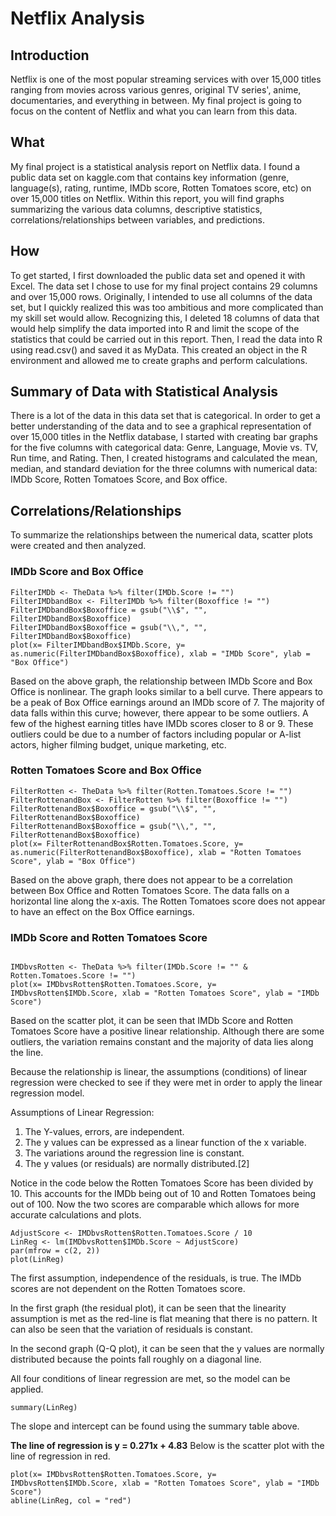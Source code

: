 # Netflix Analysis

## Introduction

Netflix is one of the most popular streaming services with over 15,000 titles ranging from movies across various genres, original TV series', anime, documentaries, and everything in between. My final project is going to focus on the content of Netflix and what you can learn from this data.

## What

My final project is a statistical analysis report on Netflix data. I found a public data set on kaggle.com that contains key information (genre, language(s), rating, runtime, IMDb score, Rotten Tomatoes score, etc) on over 15,000 titles on Netflix. Within this report, you will find graphs summarizing the various data columns, descriptive statistics, correlations/relationships between variables, and predictions. 

## How

To get started, I first downloaded the public data set and opened it with Excel. The data set I chose to use for my final project contains 29 columns and over 15,000 rows. Originally, I intended to use all columns of the data set, but I quickly realized this was too ambitious and more complicated than my skill set would allow. Recognizing this, I deleted 18 columns of data that would help simplify the data imported into R and limit the scope of the statistics that could be carried out in this report. Then, I read the data into R using read.csv() and saved it as MyData. This created an object in the R environment and allowed me to create graphs and perform calculations. 

## Summary of Data with Statistical Analysis

There is a lot of the data in this data set that is categorical. In order to get a better understanding of the data and to see a graphical representation of over 15,000 titles in the Netflix database, I started with creating bar graphs for the five columns with categorical data: Genre, Language, Movie vs. TV, Run time, and Rating. Then, I created histograms and calculated the mean, median, and standard deviation for the three columns with numerical data: IMDb Score, Rotten Tomatoes Score, and Box office. 
 
## Correlations/Relationships

To summarize the relationships between the numerical data, scatter plots were created and then analyzed. 

### IMDb Score and Box Office

```{r}
FilterIMDb <- TheData %>% filter(IMDb.Score != "")
FilterIMDbandBox <- FilterIMDb %>% filter(Boxoffice != "")
FilterIMDbandBox$Boxoffice = gsub("\\$", "", FilterIMDbandBox$Boxoffice)
FilterIMDbandBox$Boxoffice = gsub("\\,", "", FilterIMDbandBox$Boxoffice)
plot(x= FilterIMDbandBox$IMDb.Score, y= as.numeric(FilterIMDbandBox$Boxoffice), xlab = "IMDb Score", ylab = "Box Office")
```

Based on the above graph, the relationship between IMDb Score and Box Office is nonlinear. The graph looks similar to a bell curve. There appears to be a peak of Box Office earnings around an IMDb score of 7. The majority of data falls within this curve; however, there appear to be some outliers. A few of the highest earning titles have IMDb scores closer to 8 or 9. These outliers could be due to a number of factors including popular or A-list actors, higher filming budget, unique marketing, etc.

### Rotten Tomatoes Score and Box Office

```{r}
FilterRotten <- TheData %>% filter(Rotten.Tomatoes.Score != "")
FilterRottenandBox <- FilterRotten %>% filter(Boxoffice != "")
FilterRottenandBox$Boxoffice = gsub("\\$", "", FilterRottenandBox$Boxoffice)
FilterRottenandBox$Boxoffice = gsub("\\,", "", FilterRottenandBox$Boxoffice)
plot(x= FilterRottenandBox$Rotten.Tomatoes.Score, y= as.numeric(FilterRottenandBox$Boxoffice), xlab = "Rotten Tomatoes Score", ylab = "Box Office")
```

Based on the above graph, there does not appear to be a correlation between Box Office and Rotten Tomatoes Score. The data falls on a horizontal line along the x-axis. The Rotten Tomatoes score does not appear to have an effect on the Box Office earnings.

### IMDb Score and Rotten Tomatoes Score

```{r}

IMDbvsRotten <- TheData %>% filter(IMDb.Score != "" & Rotten.Tomatoes.Score != "")
plot(x= IMDbvsRotten$Rotten.Tomatoes.Score, y= IMDbvsRotten$IMDb.Score, xlab = "Rotten Tomatoes Score", ylab = "IMDb Score")
```

Based on the scatter plot, it can be seen that IMDb Score and Rotten Tomatoes Score have a positive linear relationship. Although there are some outliers, the variation remains constant and the majority of data lies along the line. 

Because the relationship is linear, the assumptions (conditions) of linear regression were checked to see if they were met in order to apply the linear regression model. 

Assumptions of Linear Regression:
1. The Y-values, errors, are independent. 
2. The y values can be expressed as a linear function of the x variable. 
3. The variations around the regression line is constant.
4. The y values (or residuals) are normally distributed.[2] 

Notice in the code below the Rotten Tomatoes Score has been divided by 10. This accounts for the IMDb being out of 10 and Rotten Tomatoes being out of 100. Now the two scores are  comparable which allows for more accurate calculations and plots. 

```{r}
AdjustScore <- IMDbvsRotten$Rotten.Tomatoes.Score / 10
LinReg <- lm(IMDbvsRotten$IMDb.Score ~ AdjustScore)
par(mfrow = c(2, 2))
plot(LinReg)
```

The first assumption, independence of the residuals, is true. The IMDb scores are not dependent on the Rotten Tomatoes score. 

In the first graph (the residual plot), it can be seen that the linearity assumption is met as the red-line is flat meaning that there is no pattern. It can also be seen that the variation of residuals is constant. 

In the second graph (Q-Q plot), it can be seen that the y values are normally distributed because the points fall roughly on a diagonal line. 

All four conditions of linear regression are met, so the model can be applied. 

```{r}
summary(LinReg)
```

The slope and intercept can be found using the summary table above. 

**The line of regression is y = 0.271x + 4.83** Below is the scatter plot with the line of regression in red. 

```{r}
plot(x= IMDbvsRotten$Rotten.Tomatoes.Score, y= IMDbvsRotten$IMDb.Score, xlab = "Rotten Tomatoes Score", ylab = "IMDb Score")
abline(LinReg, col = "red")
```
